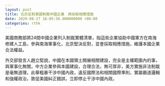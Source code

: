 ```yaml
---
layout: post
title: 北京反對美國制裁中國企業　將採取相應措施
date: 2020-08-27 16:05:56.000000000 +08:00
categories: rthk
---
```


美國商務部將24間中國企業列入制裁實體清單，指這些企業協助中國軍方在南海修建人工島，參與南海軍事化，北京堅決反對，並會採取相應措施，維護本國企業合法權益。

外交部發言人趙立堅說，中國在本國領土開展相關建設，完全是主權範圍內的事，與軍事化無關，中方企業參與本國建設，合理合法，無可厚非，美方實施非法制裁是毫無道理，此舉粗暴干涉中國內政，違反國際法和相關國際準則，實屬霸道邏輯和強權政治，敦促美國糾正錯誤，立即停止干涉中國內政。
